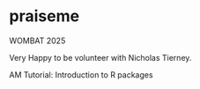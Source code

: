 
<!-- README.md is generated from README.Rmd. Please edit that file -->

# praiseme

WOMBAT 2025

Very Happy to be volunteer with Nicholas Tierney.

AM Tutorial: Introduction to R packages
